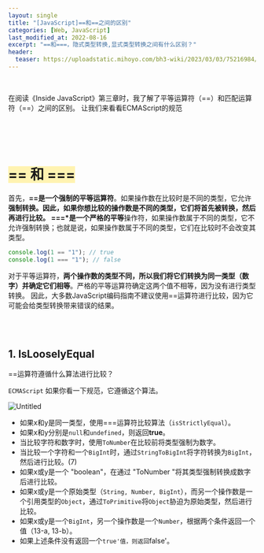 ```yaml
---
layout: single
title: "[JavaScript]==和==之间的区别"
categories: [Web, JavaScript]
last_modified_at: 2022-08-16
excerpt: "==和===，隐式类型转换,显式类型转换之间有什么区别？"
header:
  teaser: https://uploadstatic.mihoyo.com/bh3-wiki/2023/03/03/75216984/84bc5ae219025aa7b1a41f737b0d4861_1254439676903324710.png
---
```


<br>

在阅读《Inside JavaScript》第三章时，我了解了平等运算符（==）和匹配运算符（==）之间的区别。
让我们来看看ECMAScript的规范

<br><br><br>

# <span style="background-color:#FFF3B1">== 和 ===</span>

首先，**==**是一个**强制的平等运算符**。如果操作数在比较时是不同的类型，它允许**强制转换。因此，如果你想比较的操作数是不同的类型，它们将首先被转换，然后再进行比较。
**===*是一个**严格的平等**操作符，如果操作数属于不同的类型，它不允许强制转换；也就是说，如果操作数属于不同的类型，它们在比较时不会改变其类型。

```jsx
console.log(1 == "1"); // true
console.log(1 === "1"); // false
```

对于平等运算符，**两个操作数的类型不同，所以我们将它们转换为同一类型（数字）并确定它们相等**。严格的平等运算符确定这两个值不相等，因为没有进行类型转换。
因此，大多数JavaScript编码指南不建议使用==运算符进行比较，因为它可能会给类型转换带来错误的结果。

<br><br>

## 1. IsLooselyEqual

==运算符遵循什么算法进行比较？

`ECMAScript` 如果你看一下规范，它遵循这个算法。

![Untitled](https://user-images.githubusercontent.com/72294509/190646744-8b5b8708-f01e-4514-aaf4-3202fb313200.png)

- 如果x和y是同一类型，使用===运算符比较算法（`isStrictlyEqual`）。
- 如果x和y分别是`null`和`undefined`，则返回**true**。
- 当比较字符和数字时，使用`ToNumber`在比较前将类型强制为数字。
- 当比较一个字符和一个`BigInt`时，通过`StringToBigInt`将字符转换为`BigInt`，然后进行比较。(7)
- 如果x或y是一个 "boolean"，在通过 "ToNumber "将其类型强制转换成数字后进行比较。
- 如果x或y是一个原始类型（`String, Number, BigInt`），而另一个操作数是一个引用类型的`Object`，通过`ToPrimitive`将`Object`胁迫为原始类型，然后进行比较。
- 如果x或y是一个`BigInt`，另一个操作数是一个`Number`，根据两个条件返回一个值（13-a, 13-b）。
- 如果上述条件没有返回一个`true'值，则返回`false'。


<br><br>
